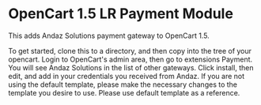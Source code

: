 OpenCart 1.5 LR Payment Module
==============================

This adds Andaz Solutions payment gateway to OpenCart 1.5.

To get started, clone this to a directory, and then copy into the tree of your opencart.  Login to OpenCart's admin area, then go to extensions
Payment.  You will see Andaz Solutions in the list of other gateways.  Click install, then edit, and add in your credentials you received from Andaz.
If you are not using the default template, please make the necessary changes to the template you desire to use.  Please use default template as a 
reference.

